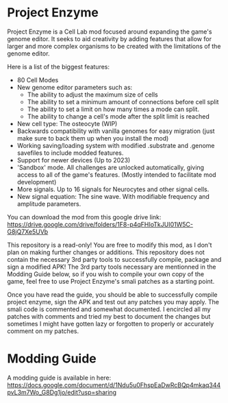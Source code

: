 # Project Enzyme
Project Enzyme is a Cell Lab mod focused around expanding the game's genome editor. It seeks to aid creativity by adding features that allow for larger and more complex organisms to be created with the limitations of the genome editor.

Here is a list of the biggest features:
* 80 Cell Modes
* New genome editor parameters such as:
  * The ability to adjust the maximum size of cells
  * The ability to set a minimum amount of connections before cell split
  * The ability to set a limit on how many times a mode can split.
  * The ability to change a cell's mode after the split limit is reached
* New cell type: The osteocyte (WIP)
* Backwards compatibility with vanilla genomes for easy migration (just make sure to back them up when you install the mod)
* Working saving/loading system with modified .substrate and .genome savefiles to include modded features.
* Support for newer devices (Up to 2023)
* 'Sandbox' mode. All challenges are unlocked automatically, giving access to all of the game's features. (Mostly intended to facilitate mod development)
* More signals. Up to 16 signals for Neurocytes and other signal cells.
* New signal equation: The sine wave. With modifiable frequency and amplitude parameters.

You can download the mod from this google drive link:
https://drive.google.com/drive/folders/1F8-p4qFHIoTkJUI01W5C-G8jQ7Xe5UVb

This repository is a read-only! You are free to modify this mod, as I don't plan on making further changes or additions. This repository does not contain the necessary 3rd party tools to successfully compile, package and sign a modified APK! The 3rd party tools necessary are mentionned in the Modding Guide below, so if you wish to compile your own copy of the game, feel free to use Project Enzyme's smali patches as a starting point.

Once you have read the guide, you should be able to successfully compile project enzyme, sign the APK and test out any patches you may apply. The smali code is commented and somewhat documented. I encircled all my patches with comments and tried my best to document the changes but sometimes I might have gotten lazy or forgotten to properly or accurately comment on my patches.

# Modding Guide 

A modding guide is available in here:
https://docs.google.com/document/d/1Ndu5u0FhspEaDwRcBQp4mkaq344pvL3m7Wo_G8Dg1jo/edit?usp=sharing

